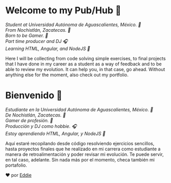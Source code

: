 # Welcome to my Pub/Hub 🚀

_Student at Universidad Autónoma de Aguascalientes, México. 🎒_  
_From Nochistlán, Zacatecas. 🌵_  
_Born to be Gamer. 👾_  
_Part time producer and DJ 🎧_  
_Learning HTML, Angular, and NodeJS 👻_  

Here I will be collecting from code solving simple exercises, to final projects that I have done in my career as a student as a way of feedback and to be able to review my evolution. It can help you, in that case, go ahead. Without anything else for the moment, also check out my portfolio.

# Bienvenido 🚀

_Estudiante en la Universidad Autónoma de Aguascalientes, México. 🎒_  
_De Nochistlán, Zacatecas. 🌵_  
_Gamer de profesión. 👾_  
_Producción y DJ como hobbie. 🎧_  
_Estoy aprendiendo HTML, Angular, y NodeJS 👻_  

Aquí estaré recopilando desde código resolviendo ejercicios sencillos, hasta proyectos finales que he realizado en mi carrera como estudiante a manera de retroalimentación y poder revisar mi evolución. Te puede servir, en tal caso, adelante. Sin nada más por el momento, checa también mi portafolio.

❤️ por [Eddie](https://github.com/marmolejox)
